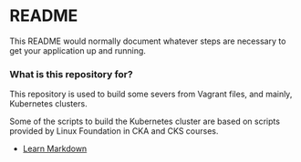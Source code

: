 # README #

This README would normally document whatever steps are necessary to get your application up and running.

### What is this repository for? ###

This repository is used to build some severs from Vagrant files, and mainly, Kubernetes clusters.

Some of the scripts to build the Kubernetes cluster are based on scripts provided by Linux Foundation in CKA and CKS courses.

* [Learn Markdown](https://bitbucket.org/tutorials/markdowndemo)

